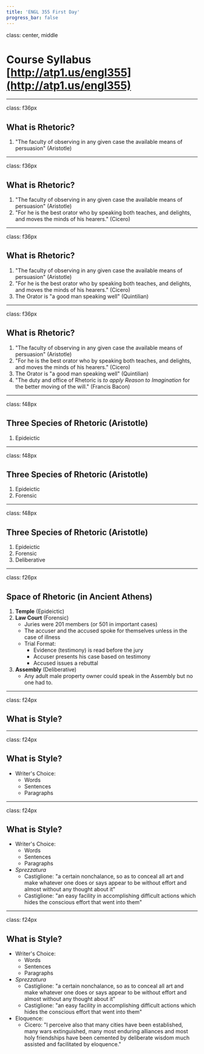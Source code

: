```yaml
---
title: 'ENGL 355 First Day'
progress_bar: false
---
```

class: center, middle

# Course Syllabus <br> [http://atp1.us/engl355](http://atp1.us/engl355)
---
class: f36px
## What is Rhetoric?

1. "The faculty of observing in any given case the available means of persuasion" (Aristotle)
---
class: f36px
## What is Rhetoric?

1. "The faculty of observing in any given case the available means of persuasion" (Aristotle)
1. "For he is the best orator who by speaking both teaches, and delights, and moves the minds of his hearers." (Cicero)
---
class: f36px
## What is Rhetoric?

1. "The faculty of observing in any given case the available means of persuasion" (Aristotle)
1. "For he is the best orator who by speaking both teaches, and delights, and moves the minds of his hearers." (Cicero)
1. The Orator is "a good man speaking well" (Quintilian)
---
class: f36px
## What is Rhetoric?

1. "The faculty of observing in any given case the available means of persuasion" (Aristotle)
1. "For he is the best orator who by speaking both teaches, and delights, and moves the minds of his hearers." (Cicero)
1. The Orator is "a good man speaking well" (Quintilian)
1. "The duty and office of Rhetoric is *to apply Reason to Imagination* for the better moving of the will." (Francis Bacon)

---
class: f48px

## Three Species of Rhetoric (Aristotle)

1. Epideictic
---
class: f48px

## Three Species of Rhetoric (Aristotle)

1. Epideictic
1. Forensic
---
class: f48px

## Three Species of Rhetoric (Aristotle)

1. Epideictic
1. Forensic
1. Deliberative

---
class: f26px

## Space of Rhetoric (in Ancient Athens)

1. **Temple** (Epideictic)
1. **Law Court** (Forensic)
	* Juries were 201 members (or 501 in important cases)
	* The accuser and the accused spoke for themselves unless in the case of illness
	* Trial Format:
		* Evidence (testimony) is read before the jury
		* Accuser presents his case based on testimony
		* Accused issues a rebuttal
1. **Assembly** (Deliberative)
	* Any adult male property owner could speak in the Assembly but no one had to.
---
class: f24px
## What is Style?
---
class: f24px
## What is Style?

* Writer's Choice:
	* Words
	* Sentences
	* Paragraphs
---
class: f24px
## What is Style?

* Writer's Choice:
	* Words
	* Sentences
	* Paragraphs
* *Sprezzatura*
	* Castiglione: "a certain nonchalance, so as to conceal all art and make whatever one does or says appear to be without effort and almost without any thought about it"
	* Castiglione: "an easy facility in accomplishing difficult actions which hides the conscious effort that went into them"
---
class: f24px
## What is Style?

* Writer's Choice:
	* Words
	* Sentences
	* Paragraphs
* *Sprezzatura*
	* Castiglione: "a certain nonchalance, so as to conceal all art and make whatever one does or says appear to be without effort and almost without any thought about it"
	* Castiglione: "an easy facility in accomplishing difficult actions which hides the conscious effort that went into them"
* Eloquence:
	* Cicero: "I perceive also that many cities have been established, many wars extinguished, many most enduring alliances and most holy friendships have been cemented by deliberate wisdom much assisted and facilitated by eloquence."